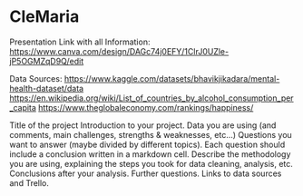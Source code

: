 # CleMaria

Presentation Link with all Information: https://www.canva.com/design/DAGc74j0EFY/1ClrJ0UZle-jP5OGMZqD9Q/edit

Data Sources:
https://www.kaggle.com/datasets/bhavikjikadara/mental-health-dataset/data
https://en.wikipedia.org/wiki/List_of_countries_by_alcohol_consumption_per_capita
https://www.theglobaleconomy.com/rankings/happiness/

Title of the project
Introduction to your project.
Data you are using (and comments, main challenges, strengths & weaknesses, etc…)
Questions you want to answer (maybe divided by different topics). Each question should include a conclusion written in a markdown cell.
Describe the methodology you are using, explaining the steps you took for data cleaning, analysis, etc.
Conclusions after your analysis.
Further questions.
Links to data sources and Trello.



